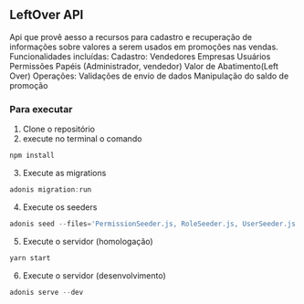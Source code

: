 ## LeftOver API 


Api que provê aesso a recursos para cadastro e recuperação de informações sobre valores a serem usados em promoções nas vendas.
Funcionalidades incluídas:
Cadastro:
  Vendedores
  Empresas
  Usuários
  Permissões
  Papéis (Administrador, vendedor)
  Valor de Abatimento(Left Over)
Operações:
  Validações de envio de dados
  Manipulação do saldo de promoção
### Para executar
1) Clone o repositório
2) execute no terminal o comando 
```js
npm install 
```
3) Execute as migrations
```js
adonis migration:run
```
4) Execute os seeders
```js
adonis seed --files='PermissionSeeder.js, RoleSeeder.js, UserSeeder.js'
```
5) Execute o servidor (homologação)
```js
yarn start
```

6) Execute o servidor (desenvolvimento)
```js
adonis serve --dev
```


